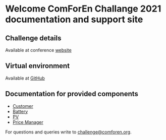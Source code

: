 # Welcome ComForEn Challange 2021 documentation and support site

## Challenge details

Available at conference [website](http://www.comforen.org/)

## Virtual environment

Available at [GitHub](https://github.com/comforen/challenge2021)

## Documentation for provided components

* [Customer](customer.html)
* [Battery](battery.html)
* [PV](pv.html)
* [Price Manager](price.html)


For questions and queries write to [challenge@comforen.org](mailto:challenge@comforen.org).
